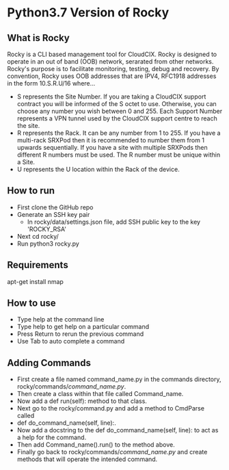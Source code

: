 # Python3.7 Version of Rocky

## What is Rocky

Rocky is a CLI based management tool for CloudCIX. Rocky is designed to operate in an out of band (OOB) network, serarated from other networks. Rocky's purpose is to facilitate monitoring, testing, debug and recovery. By convention, Rocky uses OOB addresses that are IPV4, RFC1918 addresses in the form 10.S.R.U/16 where...

*	S represents the Site Number. If you are taking a CloudCIX support contract you will be informed of the S octet to use. Otherwise, you can choose any number you wish between 0 and 255. Each Support Number represents a VPN tunnel used by the CloudCIX support centre to reach the site.
*	R represents the Rack. It can be any number from 1 to 255. If you have a multi-rack SRXPod then it is recommended to number them from 1 upwards sequentially. If you have a site with multiple SRXPods then different R numbers must be used. The R number must be unique within a Site.
*	U represents the U location within the Rack of the device.


## How to run

* First clone the GitHub repo
* Generate an SSH key pair
  * In rocky/data/settings.json file, add SSH public key to the key 'ROCKY_RSA'
* Next cd rocky/
* Run python3 rocky.py


## Requirements

apt-get install nmap

## How to use

* Type help at the command line
* Type help <command> to get help on a particular command
* Press Return to rerun the previous command
* Use Tab to auto complete a command

## Adding Commands

* First create a file named command_name.py in the commands directory, rocky/commands/*command_name.py*.
* Then create a class within that file called Command_name.
* Now add a def run(self): method to that class.
* Next go to the rocky/command.py and add a method to CmdParse called
* def do_command_name(self, line):.
* Now add a docstring to the def do_command_name(self, line): to act as a help for the command.
* Then add Command_name().run() to the method above.
* Finally go back to rocky/commands/*command_name.py* and create methods that will operate the intended command.
